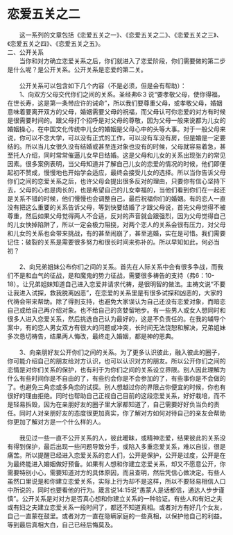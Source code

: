 # 恋爱五关之二



<p>　　这一系列的文章包括《恋爱五关之一》、《恋爱五关之二》、《恋爱五关之三》、《恋爱五关之四》、《恋爱五关之五》。<br />
二、公开关系<br />
　　当你和对方确立恋爱关系之后，你们就进入了恋爱阶段，你们需要做的第二步是什么呢？是公开关系。公开关系是恋爱的第二关。<br />
&nbsp;<br />
　　公开关系可以包含如下几个内容（不是必须，但是会有帮助）：<br />
　　1、向双方父母交代你们之间的关系。圣经弗6:3&nbsp;说“要孝敬父母，使你得福，在世长寿，这是第一条带应许的诫命”，所以我们要尊重父母，或孝敬父母，婚姻意味着要离开双方的父母，婚姻需要父母的祝福，而父母认可你恋爱的对方有时候是很需要时间的。跟父母打个招呼是对父母的尊敬，因为父母一般来说都为儿女的婚姻操心，在中国文化传统中儿女的婚姻是父母心中的头等大事。对于一般父母来说，你可以不念大学，可以没有正式的工作，可以没有车没有房，但是婚是一定要结的。所以当儿女很久没有结婚或甚至连对象也没有的时候，父母就容易着急，甚至托人介绍，同时常常催逼儿女早日结婚。这是父母和儿女的关系出现张力的常见因素。很多案例表明，当父母知道并了解自己儿女的恋爱的情况的时候，他们即便起初不赞成，慢慢地也开始学会适应，最终会接受儿女的选择。所以当你告诉父母你们之间的恋爱关系之后，也许父母会提出很多反对的理由，只要你有信心坚持下去，父母的心也是肉长的，也是希望自己的儿女幸福的，当他们看到你们在一起还是关系不错的时候，他们慢慢也会调整自己，最后祝福你们的婚姻。有的恋人一直没有把这么重要的关系告诉父母，等到快要结婚了才跟父母说，首先父母觉得不被尊重，然后如果父母觉得两人不合适，反对的声音就会跟强烈，因为父母觉得自己的儿女快掉陷阱了，所以一定会极力阻挠，对两个恋人的关系会很有压力，对父母和儿女的关系也会带来挑战，有的甚至闹崩了，甚至逃婚，实在是可惜。我们需要记住：破裂的关系是需要很多努力和很长时间来弥补的。所以早知如此，何必当初？<br />
&nbsp;<br />
　　2、向兄弟姐妹公布你们之间的关系。首先在人际关系中会有很多争战，而我们不是和血气的征战，是和魔鬼的势力征战，需要很多祷告的支持（弗6：10-18）。让兄弟姐妹知道自己进入恋爱并请求代祷，是很明智的做法。主祷文说“不要让我进入试探，救我脱离凶恶”，在恋爱的关系里是有很多试探和凶恶的，大家的代祷会带来帮助。除了得到支持，也避免大家误认为自己还没有恋爱对象，而暗恋自己或给自己再介绍对象。也不给自己的贪婪留地步。有一些男人或女人想同时和很多人进入恋爱关系，然后挑选自己认为最好的，这是不负责任的。在我的辅导个案中，有的恋人男女双方有很大的问题或冲突，长时间无法饶恕和解决，兄弟姐妹多次恳切祷告，结果两人悔改，最终走入婚姻，都是神的恩典。<br />
&nbsp;<br />
　　3、向亲朋好友公开你们之间的关系。为了更多认识彼此，融入彼此的圈子，你可能介绍自己的朋友给对方认识，也可以认识对方的朋友。所以公开你们之间的恋情是对你们关系的保护，也有利于为你们之间的关系设立界限。别人因此理解为什么有些时间你是不自由的了，有些约会你是不会参加的了，有些事你是不会做的了。也避免三角恋或多角恋的试探。别人想越过你的界限占你便宜的时候，你也有很好的理由拒绝。同时也帮助自己正视自己目前的这段恋爱关系，好好栽培，而不是轻易拆毁，因为在亲朋好友的圈子里大家都知道了，自己需要好好负当负的责任。同时人对亲朋好友的态度很更加真实，你了解对方如何对待自己的亲友会帮助你更加了解对方是一个什么样的人。<br />
&nbsp;<br />
　　我见过一些一直不公开关系的人，彼此暧昧，或精神恋爱，结果彼此的关系没有得到保护，最后出现一些问题导致分手，或陷入多重恋爱关系，难以自拔，很是痛苦。所以提醒已经进入恋爱关系的恋人们，公开是保护，公开是过度，公开是在为最终能进入婚姻做好预备。如果有人想和你建立恋爱关系，却又不愿意公开，你需要特别小心，需要知道对方的具体原因，而且查明，然后凭信心做决定。有些人虽然口里说是和你建立恋爱关系，实际上行为却不是这样，所以不要轻易相信人口中所说的，同时也要看他的行为。箴言说14:15说“愚蒙人是话都信，通达人步步谨慎”。公开关系是对对方是否真心想和你建立关系的一种验证。有些人和有妇之夫或有妇之夫建立恋爱关系一段时间了，都还不知道真相。或者对方有好几个女友，自己一直蒙在鼓里。或者对方一直在隐瞒家庭的一些真相，以保护他自己的利益。等到最后真相大白，自己已经后悔莫及。</p>